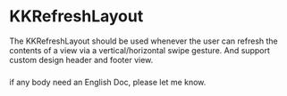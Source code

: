 # KKRefreshLayout

The KKRefreshLayout should be used whenever the user can refresh the contents of a view via a vertical/horizontal swipe gesture.
And support custom design header and footer view.

### 
if any body need an English Doc, please let me know.